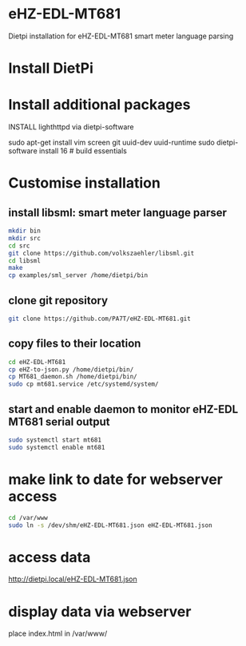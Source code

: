 # eHZ-EDL-MT681
Dietpi installation for eHZ-EDL-MT681 smart meter language parsing

# Install DietPi

# Install additional packages

INSTALL lighthttpd via dietpi-software

sudo apt-get install vim screen git uuid-dev uuid-runtime
sudo dietpi-software install 16 # build essentials

# Customise installation

## install libsml: smart meter language parser
```bash
mkdir bin
mkdir src
cd src
git clone https://github.com/volkszaehler/libsml.git
cd libsml
make
cp examples/sml_server /home/dietpi/bin
```
## clone git repository
```bash
git clone https://github.com/PA7T/eHZ-EDL-MT681.git
```
## copy files to their location
```bash
cd eHZ-EDL-MT681
cp eHZ-to-json.py /home/dietpi/bin/
cp MT681_daemon.sh /home/dietpi/bin/
sudo cp mt681.service /etc/systemd/system/
```

## start and enable daemon to monitor eHZ-EDL MT681 serial output
```bash
sudo systemctl start mt681
sudo systemctl enable mt681
```

# make link to date for webserver access
```bash
cd /var/www
sudo ln -s /dev/shm/eHZ-EDL-MT681.json eHZ-EDL-MT681.json
```

# access data
http://dietpi.local/eHZ-EDL-MT681.json

# display data via webserver
place index.html in /var/www/
